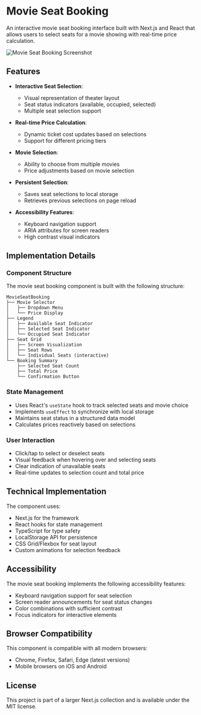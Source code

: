 # Movie Seat Booking

An interactive movie seat booking interface built with Next.js and React that allows users to select seats for a movie showing with real-time price calculation.

![Movie Seat Booking Screenshot](https://ik.imagekit.io/nagoevid/nextjs-projects/movie-seat-booking.png?updatedAt=1749294794338)

## Features

- **Interactive Seat Selection**:
  - Visual representation of theater layout
  - Seat status indicators (available, occupied, selected)
  - Multiple seat selection support

- **Real-time Price Calculation**:
  - Dynamic ticket cost updates based on selections
  - Support for different pricing tiers

- **Movie Selection**:
  - Ability to choose from multiple movies
  - Price adjustments based on movie selection

- **Persistent Selection**:
  - Saves seat selections to local storage
  - Retrieves previous selections on page reload

- **Accessibility Features**: 
  - Keyboard navigation support
  - ARIA attributes for screen readers
  - High contrast visual indicators

## Implementation Details

### Component Structure

The movie seat booking component is built with the following structure:
```
MovieSeatBooking
├── Movie Selector
│   ├── Dropdown Menu
│   └── Price Display
├── Legend
│   ├── Available Seat Indicator
│   ├── Selected Seat Indicator
│   └── Occupied Seat Indicator
├── Seat Grid
│   ├── Screen Visualization
│   ├── Seat Rows
│   └── Individual Seats (interactive)
└── Booking Summary
    ├── Selected Seat Count
    ├── Total Price
    └── Confirmation Button
```

### State Management

- Uses React's `useState` hook to track selected seats and movie choice
- Implements `useEffect` to synchronize with local storage
- Maintains seat status in a structured data model
- Calculates prices reactively based on selections

### User Interaction

- Click/tap to select or deselect seats
- Visual feedback when hovering over and selecting seats
- Clear indication of unavailable seats
- Real-time updates to selection count and total price

## Technical Implementation

The component uses:

- Next.js for the framework
- React hooks for state management
- TypeScript for type safety
- LocalStorage API for persistence
- CSS Grid/Flexbox for seat layout
- Custom animations for selection feedback

## Accessibility

The movie seat booking implements the following accessibility features:

- Keyboard navigation support for seat selection
- Screen reader announcements for seat status changes
- Color combinations with sufficient contrast
- Focus indicators for interactive elements

## Browser Compatibility

This component is compatible with all modern browsers:

- Chrome, Firefox, Safari, Edge (latest versions)
- Mobile browsers on iOS and Android

## License

This project is part of a larger Next.js collection and is available under the MIT license.